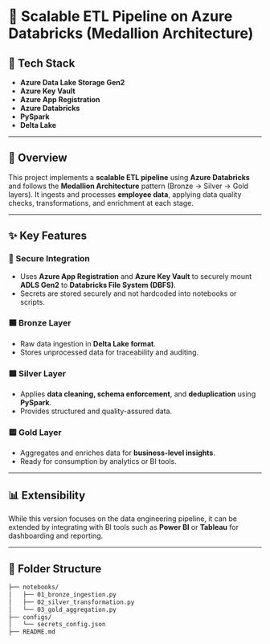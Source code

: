 # 🔷 Scalable ETL Pipeline on Azure Databricks (Medallion Architecture)

## 🧰 Tech Stack
- **Azure Data Lake Storage Gen2**
- **Azure Key Vault**
- **Azure App Registration**
- **Azure Databricks**
- **PySpark**
- **Delta Lake**

---

## 📖 Overview

This project implements a **scalable ETL pipeline** using **Azure Databricks** and follows the **Medallion Architecture** pattern (Bronze → Silver → Gold layers). It ingests and processes **employee data**, applying data quality checks, transformations, and enrichment at each stage.

---

## ✨ Key Features

### 🔐 Secure Integration
- Uses **Azure App Registration** and **Azure Key Vault** to securely mount **ADLS Gen2** to **Databricks File System (DBFS)**.
- Secrets are stored securely and not hardcoded into notebooks or scripts.

### 🟫 Bronze Layer
- Raw data ingestion in **Delta Lake format**.
- Stores unprocessed data for traceability and auditing.

### 🟪 Silver Layer
- Applies **data cleaning, schema enforcement**, and **deduplication** using **PySpark**.
- Provides structured and quality-assured data.

### 🟨 Gold Layer
- Aggregates and enriches data for **business-level insights**.
- Ready for consumption by analytics or BI tools.

---

## 📊 Extensibility

While this version focuses on the data engineering pipeline, it can be extended by integrating with BI tools such as **Power BI** or **Tableau** for dashboarding and reporting.

---

## 📁 Folder Structure
```bash
├── notebooks/
│   ├── 01_bronze_ingestion.py
│   ├── 02_silver_transformation.py
│   └── 03_gold_aggregation.py
├── configs/
│   └── secrets_config.json
├── README.md
